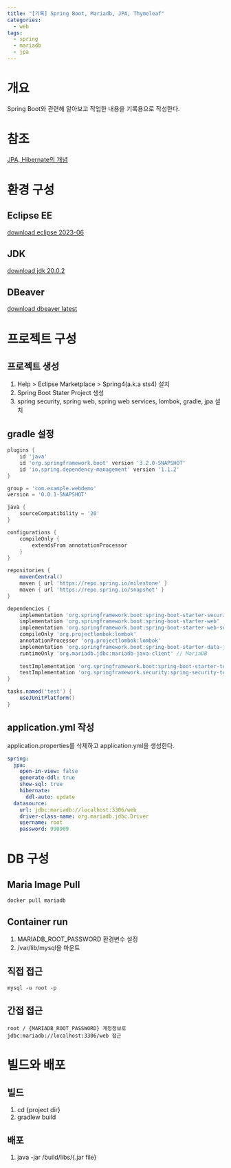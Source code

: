 ```yaml
---
title: "[기록] Spring Boot, Mariadb, JPA, Thymeleaf"
categories: 
  - web
tags:
  - spring
  - mariadb
  - jpa
---
```


# 개요
Spring Boot와 관련해 알아보고 작업한 내용을 기록용으로 작성한다.

# 참조
[JPA, Hibernate의 개념](https://suhwan.dev/2019/02/24/jpa-vs-hibernate-vs-spring-data-jpa/)

# 환경 구성  
## Eclipse EE
[download eclipse 2023-06](https://www.eclipse.org/downloads/packages/installer)  
## JDK
[download jdk 20.0.2](https://www.oracle.com/kr/java/technologies/downloads/)  
## DBeaver
[download dbeaver latest](https://dbeaver.io/)  

# 프로젝트 구성
## 프로젝트 생성  
1. Help > Eclipse Marketplace > Spring4(a.k.a sts4) 설치  
2. Spring Boot Stater Project 생성  
3. spring security, spring web, spring web services, lombok, gradle, jpa 설치  
## gradle 설정
``` gradle
plugins {
	id 'java'
	id 'org.springframework.boot' version '3.2.0-SNAPSHOT'
	id 'io.spring.dependency-management' version '1.1.2'
}

group = 'com.example.webdemo'
version = '0.0.1-SNAPSHOT'

java {
	sourceCompatibility = '20'
}

configurations {
	compileOnly {
		extendsFrom annotationProcessor
	}
}

repositories {
	mavenCentral()
	maven { url 'https://repo.spring.io/milestone' }
	maven { url 'https://repo.spring.io/snapshot' }
}

dependencies {
	implementation 'org.springframework.boot:spring-boot-starter-security'
	implementation 'org.springframework.boot:spring-boot-starter-web'
	implementation 'org.springframework.boot:spring-boot-starter-web-services'
	compileOnly 'org.projectlombok:lombok'
	annotationProcessor 'org.projectlombok:lombok'
	implementation 'org.springframework.boot:spring-boot-starter-data-jpa'
	runtimeOnly 'org.mariadb.jdbc:mariadb-java-client' // MariaDB
	
	testImplementation 'org.springframework.boot:spring-boot-starter-test'
	testImplementation 'org.springframework.security:spring-security-test'
}

tasks.named('test') {
	useJUnitPlatform()
}
```  
## application.yml 작성
application.properties를 삭제하고 application.yml을 생성한다.  
``` yaml
spring:
  jpa:
    open-in-view: false
    generate-ddl: true
    show-sql: true
    hibernate:
      ddl-auto: update
  datasource:
    url: jdbc:mariadb://localhost:3306/web
    driver-class-name: org.mariadb.jdbc.Driver
    username: root
    password: 990909
```  

# DB 구성
## Maria Image Pull
`docker pull mariadb`  
## Container run
1. MARIADB_ROOT_PASSWORD 환경변수 설정  
2. /var/lib/mysql을 마운트  
## 직접 접근
`mysql -u root -p`  
## 간접 접근
`root / {MARIADB_ROOT_PASSWORD} 계정정보로 jdbc:mariadb://localhost:3306/web 접근`  

# 빌드와 배포
## 빌드
1. cd {project dir}
2. gradlew build  
## 배포
1. java -jar /build/libs/{.jar file}  